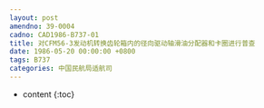 ```yaml
---
layout: post
amendno: 39-0004
cadno: CAD1986-B737-01
title: 对CFM56-3发动机转换齿轮箱内的径向驱动轴滑油分配器和卡圈进行普查
date: 1986-05-20 00:00:00 +0800
tags: B737
categories: 中国民航局适航司
---
```


* content
{:toc}


